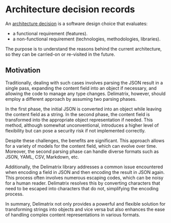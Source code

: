 # Architecture decision records

An [architecture
decision](https://cloud.google.com/architecture/architecture-decision-records)
is a software design choice that evaluates:

-   a functional requirement (features).
-   a non-functional requirement (technologies, methodologies, libraries).

The purpose is to understand the reasons behind the current architecture, so
they can be carried-on or re-visited in the future.

## Motivation

Traditionally, dealing with such cases involves parsing the JSON result in a
single pass, expanding the content field into an object if necessary, and
allowing the code to manage any type changes. Delimatrix, however, should
employ a different approach by assuming two parsing phases.

In the first phase, the initial JSON is converted into an object while
leaving the content field as a string. In the second phase, the content field
is transformed into the appropriate object representation if needed. This
method, although somewhat unconventional, introduces a higher level of
flexibility but can pose a security risk if not implemented correctly.

Despite these challenges, the benefits are significant. This approach allows
for a variety of models for the content field, which can evolve over time.
Moreover, the second parsing phase can handle diverse formats such as JSON,
YAML, CSV, Markdown, etc.

Additionally, the Delimatrix library addresses a common issue encountered
when encoding a field in JSON and then encoding the result in JSON again.
This process often involves numerous escaping codes, which can be noisy for a
human reader. Delimatrix resolves this by converting characters that need to
be escaped into characters that do not, simplifying the encoding process.

In summary, Delimatrix not only provides a powerful and flexible solution for
transforming strings into objects and vice versa but also enhances the ease
of handling complex content representations in various formats.
